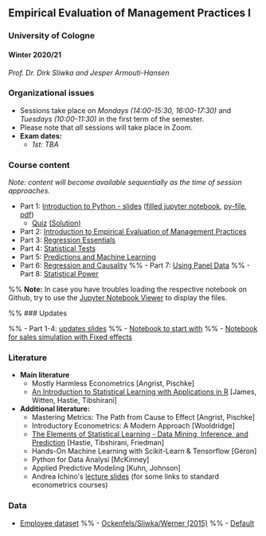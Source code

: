 ## Empirical Evaluation of Management Practices I

### University of Cologne

#### Winter 2020/21

_Prof. Dr. Dirk Sliwka and Jesper Armouti-Hansen_

### Organizational issues

-   Sessions take place on _Mondays (14:00-15:30, 16:00-17:30)_ and _Tuesdays (10:00-11:30)_ in the first term of the semester.
-   Please note that _all_ sessions will take place in Zoom.
-   **Exam dates:**
    -   _1st: TBA_

### Course content

_Note: content will become available sequentially as the time of session approaches._

-   Part 1: [Introduction to Python - slides](https://github.com/lemepe/EEMP/blob/master/python_intro/EEMP_python_intro_slides.ipynb) ([filled jupyter notebook](https://github.com/lemepe/EEMP/blob/master/python_intro/EEMP_python_intro.ipynb), [py-file](https://raw.githubusercontent.com/lemepe/EEMP/master/python_intro/EEMP_python_intro.py), [pdf](https://github.com/lemepe/EEMP/blob/master/python_intro/EEMP_python_intro.pdf))
    - [Quiz](https://github.com/lemepe/EEMP/blob/master/python_intro/EEMP_quiz.ipynb) [(Solution)](https://github.com/lemepe/EEMP/blob/master/python_intro/EEMP_quiz_answers.ipynb)
-   Part 2: [Introduction to Empirical Evaluation of Management Practices](content/part-2/part2.pdf)
-   Part 3: [Regression Essentials](content/part-3/part3.pdf)
-   Part 4: [Statistical Tests](content/part-4/part4.pdf)
-   Part 5: [Predictions and Machine Learning](https://nbviewer.jupyter.org/github/jeshan49/EEMP2019/blob/master/content/part-5/sl2.ipynb)
-   Part 6: [Regression and Causality](https://github.com/dsliwka/bms/blob/master/slides4Causality.pdf)
%% -   Part 7: [Using Panel Data](https://github.com/dsliwka/bms/blob/master/slidesPanelData.pdf)
%% -   Part 8: [Statistical Power](https://github.com/dsliwka/bms/blob/master/slidesStatistPower.pdf)

%% **Note:** In case you have troubles loading the respective notebook on Github, try to use the [Jupyter Notebook Viewer](https://nbviewer.jupyter.org/) to display the files.


%% ### Updates

%% - Part 1-4: [updates slides](https://github.com/dsliwka/bms/blob/master/part1to4update.pdf)
%% - [Notebook to start with](https://github.com/dsliwka/bms/blob/master/Start.ipynb)
%% - [Notebook for sales simulation with Fixed effects](https://github.com/dsliwka/bms/blob/master/SalesSimFE.ipynb)


### Literature

-   **Main literature**
    -   Mostly Harmless Econometrics [Angrist, Pischke]
    -   [An Introduction to Statistical Learning with Applications in R](https://www-bcf.usc.edu/~gareth/ISL/) [James, Witten, Hastie, Tibshirani]
-   **Additional literature:**
    -   Mastering Metrics: The Path from Cause to Effect [Angrist, Pischke]
    -   Introductory Econometrics: A Modern Approach [Wooldridge]
    -   [The Elements of Statistical Learning - Data Mining, Inference, and Prediction](https://web.stanford.edu/~hastie/ElemStatLearn/) [Hastie, Tibshirani, Friedman]
    -   Hands-On Machine Learning with Scikit-Learn & Tensorflow [Géron]
    -   Python for Data Analysi [McKinney]
    -   Applied Predictive Modeling [Kuhn, Johnson]
    -   Andrea Ichino's [lecture slides](http://www.andreaichino.it/teaching_material.html) (for some links to standard econometrics courses)

### Data

-   [Employee dataset](https://raw.githubusercontent.com/lemepe/EEMP/master/python_intro/Employee_data.csv)
%% -   [Ockenfels/Sliwka/Werner (2015)](https://raw.githubusercontent.com/dsliwka/bms/master/libraryExpData.csv)
%% -   [Default](https://raw.githubusercontent.com/jeshan49/EEMP2019/master/content/part-5/part-5-1/Default.csv)
